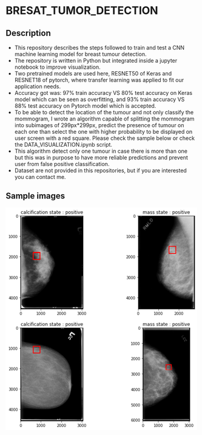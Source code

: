 # BRESAT_TUMOR_DETECTION
## Description
- This repository describes the steps followed to train and test a CNN machine learning model for breast tumour detection.
- The repository is written in Python but integrated inside a jupyter notebook to improve visualization.
- Two pretrained models are used here, RESNET50 of Keras and RESNET18 of pytorch, where transfer learning was applied to fit our application needs.
- Accuracy got was: 97% train accuracy VS 80% test accuracy on Keras model which can be seen as overfitting, and 93% train accuracy VS 88% test accuracy on Pytorch model which is accepted.
- To be able to detect the location of the tumour and not only classify the mommogram, I wrote an algorithm capable of splitting the mommogram into subimages of 299px*299px, predict the presence of tumour on each one than select the one with higher probability to be displayed on user screen with a red square. Please check the sample below or check the DATA_VISUALIZATION.ipynb script.
- This algorithm detect only one tumour in case there is more than one but this was in purpose to have more reliable predictions and prevent user from false positive classification.
- Dataset are not provided in this repositories, but if you are interested you can contact me.
## Sample images
![Alt Text](./SAMPLE.png)
